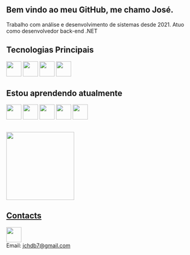 ## Bem vindo ao meu GitHub, me chamo José.

Trabalho com análise e desenvolvimento de sistemas desde 2021.
Atuo como desenvolvedor back-end .NET

## Tecnologias Principais

<div>
  <img loading="lazy" src="https://cdn.jsdelivr.net/gh/devicons/devicon/icons/csharp/csharp-original.svg" width="40" height="40"/> 
  <img src="https://cdn.jsdelivr.net/gh/devicons/devicon/icons/git/git-original.svg" width="40" height="40"/> 
  <img src="https://www.svgrepo.com/show/303229/microsoft-sql-server-logo.svg" width="40" height="40"/> 
  <img src="https://cdn.jsdelivr.net/gh/devicons/devicon/icons/dotnetcore/dotnetcore-original.svg" width="40" height="40"/>
</div>


## Estou aprendendo atualmente
<div>
  <img src="https://cdn.jsdelivr.net/gh/devicons/devicon/icons/typescript/typescript-original.svg" width="40" height="40"> 
  <img src="https://cdn.jsdelivr.net/gh/devicons/devicon/icons/nodejs/nodejs-original.svg" width="40" height="40"/> 
  <img src="https://cdn.jsdelivr.net/gh/devicons/devicon/icons/docker/docker-original.svg" width="40" height="40"/> 
  <img src="https://cdn.jsdelivr.net/gh/devicons/devicon/icons/react/react-original.svg" width="40" height="40"/> 
  <img src="https://cdn.jsdelivr.net/gh/devicons/devicon/icons/angularjs/angularjs-original.svg" width="40" height="40"/>
</div>

##
<div alling="center">
<a href="https://github.com/Havnaraak">
<img loading="lazy" height="180em" src="https://github-readme-stats.vercel.app/api/top-langs/?username=Havnaraak&layout=compact&langs_count=7&theme=dracula"/>
</div>

## Contacts
<a href= "https://www.linkedin.com/in/jose-britto/"><img src="https://cdn.jsdelivr.net/gh/devicons/devicon/icons/linkedin/linkedin-original.svg" width="40" height="40" target="_blank"/></a> <br/>
Email: jchdb7@gmail.com
